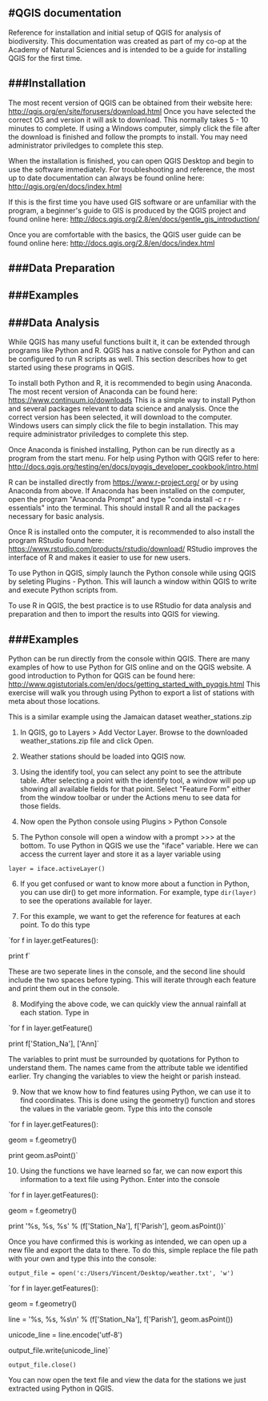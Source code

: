 #QGIS documentation
------
Reference for installation and initial setup of QGIS for analysis of biodiversity. This documentation was created as part of my co-op at the Academy of Natural Sciences and is intended to be a guide for installing QGIS for the first time.

###Installation 
------
The most recent version of QGIS can be obtained from their website here: http://qgis.org/en/site/forusers/download.html Once you have selected the correct OS and version it will ask to download. This normally takes 5 - 10 minutes to complete. If using a Windows computer, simply click the file after the download is finished and follow the prompts to install. You may need administrator priviledges to complete this step.

When the installation is finished, you can open QGIS Desktop and begin to use the software immediately. For troubleshooting and reference, the most up to date documentation can always be found online here: http://qgis.org/en/docs/index.html 

If this is the first time you have used GIS software or are unfamiliar with the program, a beginner's guide to GIS is produced by the QGIS project and found online here: http://docs.qgis.org/2.8/en/docs/gentle_gis_introduction/

Once you are comfortable with the basics, the QGIS user guide can be found online here: http://docs.qgis.org/2.8/en/docs/index.html

###Data Preparation
------

###Examples
------

###Data Analysis
------
While QGIS has many useful functions built it, it can be extended through programs like Python and R. QGIS has a native console for Python and can be configured to run R scripts as well. This section describes how to get started using these programs in QGIS.

To install both Python and R, it is recommended to begin using Anaconda. The most recent version of Anaconda can be found here: https://www.continuum.io/downloads This is a simple way to install Python and several packages relevant to data science and analysis. Once the correct version has been selected, it will download to the computer. Windows users can simply click the file to begin installation. This may require administrator priviledges to complete this step. 

Once Anaconda is finished installing, Python can be run directly as a program from the start menu. For help using Python with QGIS refer to here: http://docs.qgis.org/testing/en/docs/pyqgis_developer_cookbook/intro.html

R can be installed directly from https://www.r-project.org/ or by using Anaconda from above. If Anaconda has been installed on the computer, open the program "Anaconda Prompt" and type "conda install -c r r-essentials" into the terminal. This should install R and all the packages necessary for basic analysis.

Once R is installed onto the computer, it is recommended to also install the program RStudio found here: https://www.rstudio.com/products/rstudio/download/ RStudio improves the interface of R and makes it easier to use for new users.

To use Python in QGIS, simply launch the Python console while using QGIS by seleting Plugins - Python. This will launch a window within QGIS to write and execute Python scripts from.

To use R in QGIS, the best practice is to use RStudio for data analysis and preparation and then to import the results into QGIS for viewing. 

###Examples
------
Python can be run directly from the console within QGIS. There are many examples of how to use Python for GIS online and on the QGIS website. A good introduction to Python for QGIS can be found here: 
http://www.qgistutorials.com/en/docs/getting_started_with_pyqgis.html This exercise will walk you through using Python to export a list of stations with meta about those locations.

This is a similar example using the Jamaican dataset weather_stations.zip

1. In QGIS, go to Layers > Add Vector Layer. Browse to the downloaded weather_stations.zip file and click Open.

2. Weather stations should be loaded into QGIS now.

3. Using the identify tool, you can select any point to see the attribute table. After selecting a point with the identify tool, a window will pop up showing all available fields for that point. Select "Feature Form" either from the window toolbar or under the Actions menu to see data for those fields.

4. Now open the Python console using Plugins > Python Console

5. The Python console will open a window with a prompt >>> at the bottom. To use Python in QGIS we use the "iface" variable. Here we can access the current layer and store it as a layer variable using 

`layer = iface.activeLayer()`

6. If you get confused or want to know more about a function in Python, you can use dir() to get more information. For example, type `dir(layer)` to see the operations available for layer.

7. For this example, we want to get the reference for features at each point. To do this type

`for f in layer.getFeatures():

  print f`
  
These are two seperate lines in the console, and the second line should include the two spaces before typing. This will iterate through each feature and print them out in the console.

8. Modifying the above code, we can quickly view the annual rainfall at each station. Type in 

`for f in layer.getFeature()

  print f['Station_Na'], ['Ann]`
  
The variables to print must be surrounded by quotations for Python to understand them. The names came from the attribute table we identified earlier. Try changing the variables to view the height or parish instead.

9. Now that we know how to find features using Python, we can use it to find coordinates. This is done using the geometry() function and stores the values in the variable geom. Type this into the console 

`for f in layer.getFeatures():  
  
  geom = f.geometry()
  
  print geom.asPoint()`
  
10. Using the functions we have learned so far, we can now export this information to a text file using Python. Enter into the console 

`for f in layer.getFeatures():
  
  geom = f.geometry()
  
  print '%s, %s, %s' % (f['Station_Na'], f['Parish'], geom.asPoint())`
  
Once you have confirmed this is working as intended, we can open up a new file and export the data to there. To do this, simple replace the file path with your own and type this into the console:

`output_file = open('c:/Users/Vincent/Desktop/weather.txt', 'w')`

`for f in layer.getFeatures():
  
  geom = f.geometry()
  
  line = '%s, %s, %s\n' % (f['Station_Na'], f['Parish'], geom.asPoint())
  
  unicode_line = line.encode('utf-8')
  
  output_file.write(unicode_line)`

`output_file.close()`

You can now open the text file and view the data for the stations we just extracted using Python in QGIS.